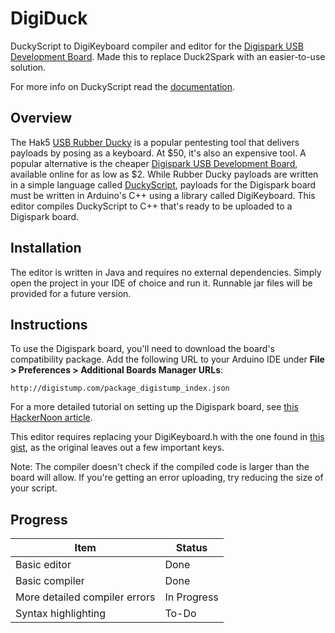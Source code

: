 # DigiDuck

DuckyScript to DigiKeyboard compiler and editor for the [Digispark USB Development Board](http://digistump.com/products/1). Made this to replace Duck2Spark with an easier-to-use solution.

For more info on DuckyScript read the [documentation](https://github.com/hak5darren/USB-Rubber-Ducky/wiki/Duckyscript).

## Overview

The Hak5 [USB Rubber Ducky](https://shop.hak5.org/products/usb-rubber-ducky-deluxe) is a popular pentesting tool that delivers payloads by posing as a keyboard. At $50, it's also an expensive tool. A popular alternative is the cheaper [Digispark USB Development Board](http://digistump.com/products/1), available online for as low as $2. While Rubber Ducky payloads are written in a simple language called [DuckyScript](https://github.com/hak5darren/USB-Rubber-Ducky/wiki/Duckyscript), payloads for the Digispark board must be written in Arduino's C++ using a library called DigiKeyboard. This editor compiles DuckyScript to C++ that's ready to be uploaded to a Digispark board.

## Installation

The editor is written in Java and requires no external dependencies. Simply open the project in your IDE of choice and run it. Runnable jar files will be provided for a future version.

## Instructions

To use the Digispark board, you'll need to download the board's compatibility package. Add the following URL to your Arduino IDE under **File > Preferences > Additional Boards Manager URLs**:

`http://digistump.com/package_digistump_index.json`

For a more detailed tutorial on setting up the Digispark board, see [this HackerNoon article](https://hackernoon.com/low-cost-usb-rubber-ducky-pen-test-tool-for-3-using-digispark-and-duck2spark-5d59afc1910).

This editor requires replacing your DigiKeyboard.h with the one found in [this gist](https://gist.github.com/MishaLarionov/16bd8b67982ad84dfc79d425e6d8f077), as the original leaves out a few important keys.

Note: The compiler doesn't check if the compiled code is larger than the board will allow. If you're getting an error uploading, try reducing the size of your script.

## Progress

| Item | Status |
|---|---|
| Basic editor | Done |
| Basic compiler | Done |
| More detailed compiler errors | In Progress |
| Syntax highlighting | To-Do |



